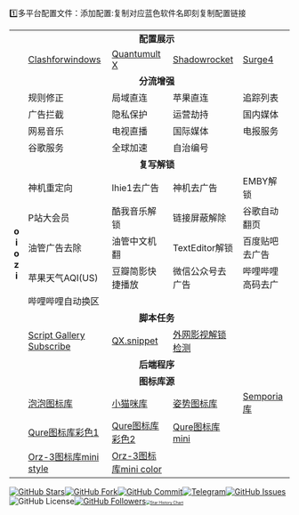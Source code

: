 1️⃣多平台配置文件：添加配置:复制对应蓝色软件名即刻复制配置链接

<table>
    <tbody>
        <td rowspan="20"><center><b>o<br>i<br>o<br>z<br>i</center></b></td>
    	<td colspan="4"><center><b><font size="3">配置展示</center></b></font></td>
		<tr>
			<td><a href="https://raw.githubusercontent.com/oiozi/Gears/main/Templates/CFW-config-NEW.yml">Clashforwindows</a></td>
			<td><a href="https://raw.githubusercontent.com/oiozi/Gears/main/Templates/Quantumult%20X.conf">Quantumult X</a></td>
            <td><a href="https://raw.githubusercontent.com/oiozi/Gears/main/Templates/Shadowrocket.conf">Shadowrocket</a></td>
            <td><a href="https://raw.githubusercontent.com/oiozi/Gears/main/Templates/Surge4.conf">Surge4</a></td>
		</tr>
        <td colspan="4"><center><b><font size="3">分流增强</center></b></font></td>
		<tr>
			<td>规则修正</td>
			<td>局域直连</td>
            <td>苹果直连</td>
            <td>追踪列表</td>
		</tr>
        <tr>
			<td>广告拦截</td>
			<td>隐私保护</td>
            <td>运营劫持</td>
            <td>国内媒体</td>
		</tr>
        <tr>
			<td>网易音乐</td>
			<td>电视直播</td>
            <td>国际媒体</td>
            <td>电报服务</td>
		</tr>
        <tr>
			<td>谷歌服务</td>
			<td>全球加速</td>
            <td>自治编号</td>
            <td></td>
		</tr>
        <td colspan="4"><center><b><font size="3">复写解锁</center></b></font></td>
        <tr>
			<td>神机重定向</td>
			<td>lhie1去广告</td>
            <td>神机去广告</td>
            <td>EMBY解锁</td>
		</tr>
        <tr>
			<td>P站大会员</td>
			<td>酷我音乐解锁</td>
            <td>链接屏蔽解除</td>
            <td>谷歌自动翻页</td>
		</tr>
        <tr>
			<td>油管广告去除</td>
			<td>油管中文机翻</td>
            <td>TextEditor解锁</td>
            <td>百度贴吧去广告</td>
		</tr>
        <tr>
			<td>苹果天气AQI(US)</td>
			<td>豆瓣简影快捷播放</td>
            <td>微信公众号去广告</td>
            <td>哔哩哔哩高码去广</td>
		</tr>
        <tr>
			<td>哔哩哔哩自动换区</td>
            <td></td>
            <td></td>
            <td></td>
		</tr>
        <td colspan="4"><center><b><font size="3">脚本任务</center></b></font></td>
        <tr>
			<td><a href="https://raw.githubusercontent.com/oiozi/Gears/main/Package/QuantumultX/Script%20Gallery%20Subscribe.json">Script Gallery Subscribe</a></td>
			<td><a href="https://raw.githubusercontent.com/Peng-YM/QuanX/master/Tasks/task.json">QX.snippet</a></td>
            <td><a href="https://raw.githubusercontent.com/Hyseen/Scripts/master/QuantumultX/task.json<em>task.json">外网影视解锁检测</a></td>
            <td></td>
		</tr>
        <td colspan="4"><center><b><font size="3">后端程序</center></b></font></td>
        <tr>
        <td colspan="4"><center><b><font size="3">图标库源</center></b></font></td>
        </tr>
        <tr>
			<td><a href="https://quantumult.app/x/open-app/ui?module=gallery&type=icon&action=add&content=%5B%0A%20%20%20%20%22https%3A%2F%2Fraw.githubusercontent.com%2Ftugepaopao%2FImage-Storage%2Fmaster%2Fother%2FCute.json%22%0A%5D">泡泡图标库</a></td>
			<td><a href="https://quantumult.app/x/open-app/ui?module=gallery&type=icon&action=add&content=%5B%0A%20%20%20%20%22https%3A%2F%2Fraw.githubusercontent.com%2FYuanxsxs%2FQtumultX%2Fmaster%2FIcon%2FCatcat.json%22%0A%5D">小猫咪库</a></td>
            <td><a href="https://quantumult.app/x/open-app/ui?module=gallery&type=icon&action=add&content=%5B%0A%20%20%20%20%22https%3A%2F%2Fraw.githubusercontent.com%2FLovedGM%2FQuantumult-X-TuBiao%2Fmain%2Fzishi-cs.json%22%0A%5D">姿势图标库</a></td>
            <td><a href="https://quantumult.app/x/open-app/ui?module=gallery&type=icon&action=add&content=%5B%0A%20%20%20%20%22https%3A%2F%2Fraw.githubusercontent.com%2FSemporia%2FHand-Painted-icon%2Fmaster%2FSemporia.json%22%0A%5D">Semporia库</a></td>
		</tr>
        <tr>
			<td><a href="https://quantumult.app/x/open-app/ui?module=gallery&type=icon&action=add&content=%5B%0A%20%20%20%20%22https%3A%2F%2Fgithub.com%2FKoolson%2FQure%2Fraw%2Fmaster%2FOther%2FQureColor-All.json%22%0A%5D">Qure图标库彩色1</a></td>
			<td><a href="https://quantumult.app/x/open-app/ui?module=gallery&type=icon&action=add&content=%5B%0A%20%20%20%20%22https%3A%2F%2Fraw.githubusercontent.com%2FKoolson%2FQure%2Fmaster%2FOther%2FQureColor.json%22%0A%5D">Qure图标库彩色2</a></td>
            <td><a href="https://quantumult.app/x/open-app/ui?module=gallery&type=icon&action=add&content=%5B%0A%20%20%20%20%22https%3A%2F%2Fraw.githubusercontent.com%2FKoolson%2FQure%2Fmaster%2FOther%2FQuremini.json%22%0A%5D">Qure图标库mini</a></td>
            <td></td>
		</tr>
        <tr>
			<td><a href="https://quantumult.app/x/open-app/ui?module=gallery&type=icon&action=add&content=%5B%0A%20%20%20%20%22https%3A%2F%2Fgithub.com%2FOrz-3%2Fmini%2Fraw%2Fmaster%2Fmini.json%22%0A%5D">Orz-3图标库mini style</a></td>
			<td><a href="https://quantumult.app/x/open-app/ui?module=gallery&type=icon&action=add&content=%5B%0A%20%20%20%20%22https%3A%2F%2Fraw.githubusercontent.com%2FOrz-3%2Fmini%2Fmaster%2FminiColor.json%22%0A%5D">Orz-3图标库mini color</a></td>
            <td></td>
            <td></td>
		</tr>
	</tbody>
</table>

[![GitHub Stars](https://img.shields.io/github/stars/oiozi/Gears)](https://github.com/oiozi/Gears/stargazers)[![GitHub Fork](https://img.shields.io/github/forks/oiozi/Gears)](https://github.com/oiozi/Gears/network/members)[![GitHub Commit](https://img.shields.io/github/commit-activity/m/oiozi/Gears?label=Commits)](https://github.com/doiozi/Gears/commits/master)[![Telegram](https://img.shields.io/badge/Telegram-Channel-33A8E3)](https://t.me/REBIRTHOKAY)[![GitHub Issues](https://img.shields.io/github/issues/oiozi/Gears)](https://github.com/oiozi/Gears/issues)![GitHub License](https://img.shields.io/github/license/mashape/apistatus.svg)[![GitHub Followers](https://img.shields.io/github/followers/oiozi?label=follow&style=social)](https://github.com/oiozi)[<img src="https://api.star-history.com/svg?repos=oiozi/Gears&type=Timeline" alt="Star History Chart" style="zoom: 50%;" />](https://star-history.com/#oiozi/Gears&Timeline)
